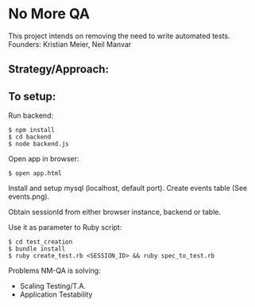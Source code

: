 No More QA
===================

This project intends on removing the need to write automated tests.
Founders: Kristian Meier, Neil Manvar

Strategy/Approach:
------------------



To setup:
---------

Run backend:
```
$ npm install
$ cd backend
$ node backend.js
```

Open app in browser:
```
$ open app.html
```

Install and setup mysql (localhost, default port). Create events table (See events.png).

Obtain sessionId from either browser instance, backend or table.

Use it as parameter to Ruby script:
```
$ cd test_creation
$ bundle install
$ ruby create_test.rb <SESSION_ID> && ruby spec_to_test.rb
```

Problems NM-QA is solving:
- Scaling Testing/T.A.
- Application Testability
